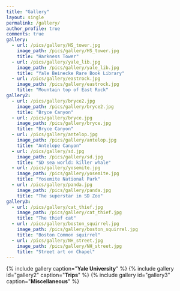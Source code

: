 ```yaml
---
title: "Gallery"
layout: single
permalink: /gallery/
author_profile: true
comments: true
gallery:
  - url: /pics/gallery/HS_tower.jpg
    image_path: /pics/gallery/HS_tower.jpg
    title: "Harkness Tower"
  - url: /pics/gallery/yale_lib.jpg
    image_path: /pics/gallery/yale_lib.jpg
    title: "Yale Beinecke Rare Book Library"
  - url: /pics/gallery/eastrock.jpg
    image_path: /pics/gallery/eastrock.jpg
    title: "Mountain top of East Rock"
gallery2:
  - url: /pics/gallery/bryce2.jpg
    image_path: /pics/gallery/bryce2.jpg
    title: "Bryce Canyon"
  - url: /pics/gallery/bryce.jpg
    image_path: /pics/gallery/bryce.jpg
    title: "Bryce Canyon"
  - url: /pics/gallery/antelop.jpg
    image_path: /pics/gallery/antelop.jpg
    title: "Antelope Canyon"
  - url: /pics/gallery/sd.jpg
    image_path: /pics/gallery/sd.jpg
    title: "SD sea world: killer whale"
  - url: /pics/gallery/yosemite.jpg
    image_path: /pics/gallery/yosemite.jpg
    title: "Yosemite National Park"
  - url: /pics/gallery/panda.jpg
    image_path: /pics/gallery/panda.jpg
    title: "The superstar in SD Zoo"
gallery3:
  - url: /pics/gallery/cat_thief.jpg
    image_path: /pics/gallery/cat_thief.jpg
    title: "The thief cat"
  - url: /pics/gallery/boston_squirrel.jpg
    image_path: /pics/gallery/boston_squirrel.jpg
    title: "Boston Common squirrel"  
  - url: /pics/gallery/NH_street.jpg
    image_path: /pics/gallery/NH_street.jpg
    title: "Street art on Chapel"
---
```


{% include gallery caption="**Yale University**" %}
{% include gallery id="gallery2" caption="**Trips**" %}
{% include gallery id="gallery3" caption="**Miscellaneous**" %}
